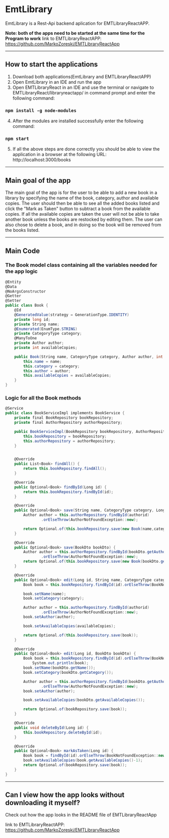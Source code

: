 # EmtLibrary

EmtLibrary is a Rest-Api backend aplication for EMTLibraryReactAPP.

**Note: both of the apps need to be started at the same time for the Program to work**
link to EMTLibraryReactAPP: https://github.com/MarkoZoreski/EMTLibraryReactApp

---
## How to start the applications

1. Download both applications(EmtLibrary and EMTLibraryReactAPP)
2. Open EmtLibrary in an IDE and run the app
3. Open EMTLibraryReact in an IDE and use the terminal or navigate to EMTLibraryReact/libraryreactapp/ in command prompt and enter the following command:

### `npm install -g node-modules`

4. After the modules are installed successfully enter the following command:

### `npm start`

5. If all the above steps are done correctly you should be able to view the application in a browser at the following URL: http://localhost:3000/books

---

## Main goal of the app

The main goal of the app is for the user to be able to add a new book in a library by specifying the name of the book, category, author and available copies.
The user should then be able to see all the added books listed and click the "Mark as Taken" button to subtract a book from the available copies.
If all the available copies are taken the user will not be able to take another book unless the books are restocked by editing them.
The user can also chose to delete a book, and in doing so the book will be removed from the books listed.

---

## Main Code

### The Book model class containing all the variables needed for the app logic
```csharp
@Entity
@Data
@NoArgsConstructor
@Getter
@Setter
public class Book {
    @Id
    @GeneratedValue(strategy = GenerationType.IDENTITY)
    private long id;
    private String name;
    @Enumerated(EnumType.STRING)
    private CategoryType category;
    @ManyToOne
    private Author author;
    private int availableCopies;

    public Book(String name, CategoryType category, Author author, int availableCopies) {
        this.name = name;
        this.category = category;
        this.author = author;
        this.availableCopies = availableCopies;
    }
}
```
### Logic for all the Book methods


```csharp
@Service
public class BookServiceImpl implements BookService {
    private final BookRepository bookRepository;
    private final AuthorRepository authorRepository;

    public BookServiceImpl(BookRepository bookRepository, AuthorRepository authorRepository) {
        this.bookRepository = bookRepository;
        this.authorRepository = authorRepository;
    }


    @Override
    public List<Book> findAll() {
        return this.bookRepository.findAll();
    }

    @Override
    public Optional<Book> findById(Long id) {
        return this.bookRepository.findById(id);
    }

    @Override
    public Optional<Book> save(String name, CategoryType category, Long authorid, int availableCopies) {
        Author author = this.authorRepository.findById(authorid)
                .orElseThrow(AuthorNotFoundException::new);

        return Optional.of(this.bookRepository.save(new Book(name,category,author,availableCopies)));
    }

    @Override
    public Optional<Book> save(BookDto bookDto) {
        Author author = this.authorRepository.findById(bookDto.getAuthorId())
                .orElseThrow(AuthorNotFoundException::new);
        return Optional.of(this.bookRepository.save(new Book(bookDto.getName(),bookDto.getCategory(),author,bookDto.getAvailableCopies())));
    }

    @Override
    public Optional<Book> edit(Long id, String name, CategoryType category, Long authorid, int availableCopies) {
        Book book = this.bookRepository.findById(id).orElseThrow(BookNotFoundException::new);

        book.setName(name);
        book.setCategory(category);

        Author author = this.authorRepository.findById(authorid)
                .orElseThrow(AuthorNotFoundException::new);
        book.setAuthor(author);

        book.setAvailableCopies(availableCopies);

        return Optional.of(this.bookRepository.save(book));
    }

    @Override
    public Optional<Book> edit(Long id, BookDto bookDto) {
        Book book = this.bookRepository.findById(id).orElseThrow(BookNotFoundException::new);
            System.out.println(book);
        book.setName(bookDto.getName());
        book.setCategory(bookDto.getCategory());

        Author author = this.authorRepository.findById(bookDto.getAuthorId())
                .orElseThrow(AuthorNotFoundException::new);
        book.setAuthor(author);

        book.setAvailableCopies(bookDto.getAvailableCopies());

        return Optional.of(bookRepository.save(book));
    }

    @Override
    public void deleteById(Long id) {
        this.bookRepository.deleteById(id);
    }

    @Override
    public Optional<Book> markAsTaken(Long id) {
        Book book = findById(id).orElseThrow(BookNotFoundException::new);
        book.setAvailableCopies(book.getAvailableCopies()-1);
        return Optional.of(bookRepository.save(book));
    }
}

```

---

## Can I view how the app looks without downloading it myself? 
Check out how the app looks in the README file of EMTLibraryReactApp

link to EMTLibraryReactAPP: https://github.com/MarkoZoreski/EMTLibraryReactApp

